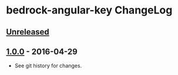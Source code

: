 # bedrock-angular-key ChangeLog

## [Unreleased]

## [1.0.0] - 2016-04-29

- See git history for changes.

[Unreleased]: https://github.com/digitalbazaar/bedrock-angular-key/compare/0.0.0...HEAD
[1.0.0]: https://github.com/digitalbazaar/bedrock-angular-key/compare/0.0.0...1.0.0
